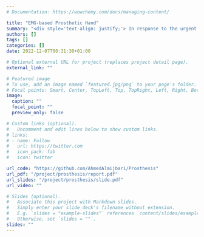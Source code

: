 ```yaml
---
# Documentation: https://wowchemy.com/docs/managing-content/

title: "EMG-based Prosthetic Hand"
summary: "<div style='text-align: justify;'> In response to the urgent need to improve the quality of life for amputees following the devastating war in Benghazi, this project focused on designing and constructing an EMG-based prosthetic hand that integrates with the human body's nervous system. We aimed to contribute to societal healing by providing advanced bionic prosthetic solutions. The design involved acquiring EMG data from the arm surface using locally made electrodes and converting this data into mechanical motion to perform six distinct movements. This model processes the electrical signals by extracting features through statistical analysis and wavelet techniques, which are classified into six multi-classes using machine learning algorithms. The prosthetic hand is powered by servo motors controlled via an Arduino Uno, ensuring precise and responsive movements. This innovative approach promises to enhance the functionality and usability of bionic prosthetic hands, significantly improving amputees' daily lives.</div>"
authors: []
tags: []
categories: []
date: 2022-12-07T00:31:30+01:00

# Optional external URL for project (replaces project detail page).
external_link: ""

# Featured image
# To use, add an image named `featured.jpg/png` to your page's folder.
# Focal points: Smart, Center, TopLeft, Top, TopRight, Left, Right, BottomLeft, Bottom, BottomRight.
image:
  caption: ""
  focal_point: ""
  preview_only: false

# Custom links (optional).
#   Uncomment and edit lines below to show custom links.
# links:
# - name: Follow
#   url: https://twitter.com
#   icon_pack: fab
#   icon: twitter

url_code: "https://github.com/AhmedAlmijbari/Prosthesis"
url_pdf: "/project/prosthesis/report.pdf"
url_slides: "/project/prosthesis/slide.pdf"
url_video: ""

# Slides (optional).
#   Associate this project with Markdown slides.
#   Simply enter your slide deck's filename without extension.
#   E.g. `slides = "example-slides"` references `content/slides/example-slides.md`.
#   Otherwise, set `slides = ""`.
slides: ""
---
```

